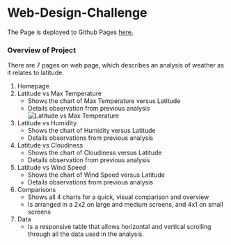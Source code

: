# Web-Design-Challenge

The Page is deployed to Github Pages [here.](https://bananasfoster623.github.io/Web-Design-Challenge/)

### Overview of Project

There are 7 pages on web page, which describes an analysis of weather as it relates to latitude. 

1. Homepage
2. Latitude vs Max Temperature
    - Shows the chart of Max Temperature versus Latitude
    - Details observation from previous analysis
![Latitude vs Max Temperature](/Resources/temperature.png "Temperature")
3. Latitude vs Humidity
    - Shows the chart of Humidity versus Latitude
    - Details observations from previous analysis
4. Latitude vs Cloudiness
    - Shows the chart of Cloudiness versus Latitude
    - Details observation from previous analysis
5. Latitude vs Wind Speed
    - Shows the chart of Wind Speed versus Latitude
    - Details observations from previous analysis
6. Comparisons
    - Shows all 4 charts for a quick, visual comparison and overview
    - Is arranged in a 2x2 on large and medium screens, and 4x1 on small screens
7. Data
    - Is a responsive table that allows horizontal and vertical scrolling through all the data used in the analysis.  

